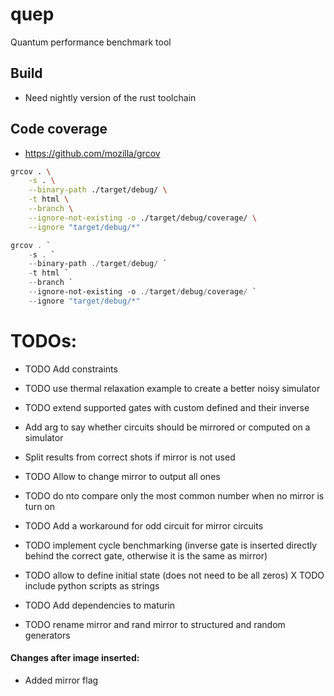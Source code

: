 # quep
Quantum performance benchmark tool

## Build
* Need nightly version of the rust toolchain

## Code coverage
* https://github.com/mozilla/grcov
```bash
grcov . \
    -s . \
    --binary-path ./target/debug/ \
    -t html \
    --branch \
    --ignore-not-existing -o ./target/debug/coverage/ \
    --ignore "target/debug/*"
```


```powershell
grcov . `
    -s . `
    --binary-path ./target/debug/ `
    -t html `
    --branch `
    --ignore-not-existing -o ./target/debug/coverage/ `
    --ignore "target/debug/*"
```

# TODOs:
* TODO Add constraints
* TODO use thermal relaxation example to create a better noisy simulator
* TODO extend supported gates with custom defined and their inverse

* Add arg to say whether circuits should be mirrored or computed on a simulator
* Split results from correct shots if mirror is not used
* TODO Allow to change mirror to output all ones
* TODO do nto compare only the most common number when no mirror is turn on
* TODO Add a workaround for odd circuit for mirror circuits
* TODO implement cycle benchmarking (inverse gate is inserted directly behind the correct gate, otherwise it is the same as mirror)
* TODO allow to define initial state (does not need to be all zeros)
X TODO include python scripts as strings
* TODO Add dependencies to maturin
* TODO rename mirror and rand mirror to structured and random generators

#### Changes after image inserted:
* Added mirror flag
